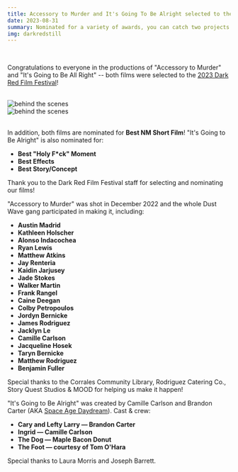 ```yaml
---
title: Accessory to Murder and It's Going To Be Alright selected to the 2023 Dark Red Film Festival!
date: 2023-08-31
summary: Nominated for a variety of awards, you can catch two projects by Dust Wave members in the upcoming Albuquerque horror festival.
img: darkredstill
---
```

</br>

Congratulations to everyone in the productions of "Accessory to Murder" and "It's Going to Be All Right" -- both films were selected to the [2023 Dark Red Film Festival](https://www.darkredhorror.com/)!

</br>

<div class="row g-2">
  <div class="col-lg-6 col-md-12 mb-6 mb-lg-0">
  	<img src="/img/news/accessory_poster.png" class="w-100 shadow-1-strong rounded mb-2" alt="behind the scenes">
  </div>
  <div class="col-lg-6 mb-6 mb-lg-0">
	<img src="/img/news/all_right_poster.jpg" class="w-100 shadow-1-strong rounded mb-2" alt="behind the scenes">
  </div>
</div>

</br>

In addition, both films are nominated for **Best NM Short Film**! "It's Going to Be Alright" is also nominated for:

* **Best "Holy F\*ck" Moment**
* **Best Effects**
* **Best Story/Concept**

Thank you to the Dark Red Film Festival staff for selecting and nominating our films!

"Accessory to Murder" was shot in December 2022 and the whole Dust Wave gang participated in making it, including:

* **Austin Madrid**
* **Kathleen Holscher**
* **Alonso Indacochea**
* **Ryan Lewis**
* **Matthew Atkins**
* **Jay Renteria**
* **Kaidin Jarjusey**
* **Jade Stokes**
* **Walker Martin**
* **Frank Rangel**
* **Caine Deegan**
* **Colby Petropoulos**
* **Jordyn Bernicke**
* **James Rodriguez**
* **Jacklyn Le**
* **Camille Carlson**
* **Jacqueline Hosek**
* **Taryn Bernicke**
* **Matthew Rodriguez**
* **Benjamin Fuller**

Special thanks to the Corrales Community Library, Rodriguez Catering Co., Story Quest Studios & MOOD for helping us make it happen!

"It's Going to Be Alright" was created by Camille Carlson and Brandon Carter (AKA [Space Age Daydream](https://www.instagram.com/spaceagedaydreamfilms/)). Cast & crew:

* **Cary and Lefty Larry — Brandon Carter**
* **Ingrid — Camille Carlson**
* **The Dog — Maple Bacon Donut**
* **The Foot — courtesy of Tom O'Hara**

Special thanks to Laura Morris and Joseph Barrett.